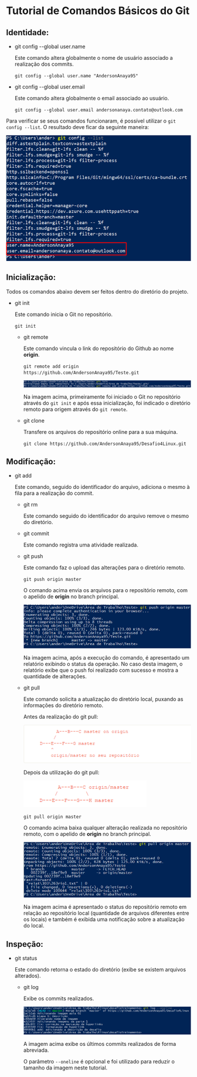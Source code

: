# Tutorial de Comandos Básicos do Git


## Identidade:


* git config --global user.name

  Este comando altera globalmente o nome de usuário associado a realização dos commits.

  `git config --global user.name "AndersonAnaya95"`

* git config --global user.email

  Este comando altera globalmente o email associado ao usuário.

  `git config --global user.email andersonanaya.contato@outlook.com`

Para verificar se seus comandos funcionaram, é possível utilizar o `git config --list`. O resultado deve ficar da seguinte maneira:

![git name e email](images/01.PNG.png "git name e email")


## Inicialização:


Todos os comandos abaixo devem ser feitos dentro do diretório do projeto.

* git init

    Este comando inicia o Git no repositório.
    
    `git init`

  * git remote

    Este comando vincula o link do repositório do Github ao nome **origin**.

    `git remote add origin https://github.com/AndersonAnaya95/Teste.git`
    
    ![git init e remote](images/02.PNG "git init e remote")
    
    Na imagem acima, primeiramente foi iniciado o Git no repositório através do `git init` e após essa inicialização, foi indicado o diretório remoto para origem através do `git remote`.
    
  * git clone
  
    Transfere os arquivos do repositório online para a sua máquina.
    
    `git clone https://github.com/AndersonAnaya95/Desafio4Linux.git`
    
    
## Modificação:


* git add

  Este comando, seguido do identificador do arquivo, adiciona o mesmo à fila para a realização do commit.

    * git rm
  
      Este comando seguido do identificador do arquivo remove o mesmo do diretório.
  
    * git commit
  
      Este comando registra uma atividade realizada.
  
    * git push
  
      Este comando faz o upload das alterações para o diretório remoto.
  
      `git push origin master`
  
      O comando acima envia os arquivos para o repositório remoto, com o apelido de **origin** no branch principal.
      
      ![git push](images/03.PNG "git push")
      
      Na imagem acima, após a execução do comando, é apresentado um relatório exibindo o status da operação. No caso desta imagem, o relatório exibe que o push foi realizado com sucesso e mostra a quantidade de alterações.
  
    * git pull
  
      Este comando solicita a atualização do diretório local, puxando as informações do diretório remoto.
      
      Antes da realização do git pull:
      
      ![antes pull](images/antes-pull.png "antes pull")
      
      Depois da utilização do git pull:
      
      ![depois pull](images/depois-pull.png "depois pull")
  
      `git pull origin master`
  
      O comando acima baixa qualquer alteração realizada no repositório remoto, com o apelido de **origin** no branch principal.
      
      ![git pull](images/pull.PNG "git pull")
      
      Na imagem acima é apresentado o status do repositório remoto em relação ao repositório local (quantidade de arquivos diferentes entre os locais) e também é exibida uma notificação sobre a atualização do local.


## Inspeção:


* git status

  Este comando retorna o estado do diretório (exibe se existem arquivos alterados).

    * git log
  
      Exibe os commits realizados.
      
      ![git log](images/git-log.PNG "git log")
      
      A imagem acima exibe os últimos commits realizados de forma abreviada.
      
      O parâmetro `--oneline` é opcional e foi utilizado para reduzir o tamanho da imagem neste tutorial.
      
